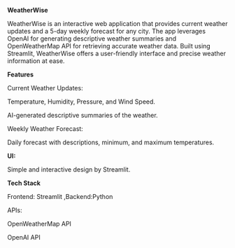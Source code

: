 **WeatherWise**

WeatherWise is an interactive web application that provides current weather updates and a 5-day weekly forecast for any city. The app leverages OpenAI for generating descriptive weather summaries and OpenWeatherMap API for retrieving accurate weather data. Built using Streamlit, WeatherWise offers a user-friendly interface and precise weather information at ease.

**Features**

Current Weather Updates:

Temperature, Humidity, Pressure, and Wind Speed.

AI-generated descriptive summaries of the weather.

Weekly Weather Forecast:

Daily forecast with descriptions, minimum, and maximum temperatures.

**UI:**

Simple and interactive design by Streamlit.

**Tech Stack**

Frontend: Streamlit ,Backend:Python

APIs:

OpenWeatherMap API

OpenAI API

